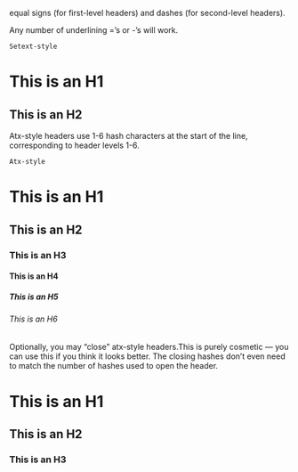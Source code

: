 equal signs (for first-level headers) and dashes (for second-level headers). 

Any number of underlining =’s or -’s will work.

`Setext-style`

This is an H1
=============

This is an H2
-------------

Atx-style headers use 1-6 hash characters at the start of the line, corresponding to header levels 1-6.

`Atx-style`

# This is an H1
## This is an H2
### This is an H3
#### This is an H4
##### This is an H5
###### This is an H6

Optionally, you may “close” atx-style headers.This is purely cosmetic — you can use this if you think it looks better. The closing hashes don’t even need to match the number of hashes used to open the header. 

# This is an H1 #
## This is an H2 ##
### This is an H3 #


